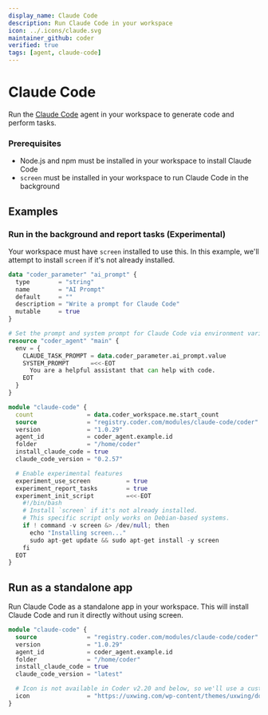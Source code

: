 ```yaml
---
display_name: Claude Code
description: Run Claude Code in your workspace
icon: ../.icons/claude.svg
maintainer_github: coder
verified: true
tags: [agent, claude-code]
---
```


# Claude Code

Run the [Claude Code](https://docs.anthropic.com/en/docs/agents-and-tools/claude-code/overview) agent in your workspace to generate code and perform tasks.

### Prerequisites

- Node.js and npm must be installed in your workspace to install Claude Code
- `screen` must be installed in your workspace to run Claude Code in the background

## Examples

### Run in the background and report tasks (Experimental)
Your workspace must have `screen` installed to use this. In this example, we'll attempt to install `screen` if it's not already installed.

```tf
data "coder_parameter" "ai_prompt" {
  type        = "string"
  name        = "AI Prompt"
  default     = ""
  description = "Write a prompt for Claude Code"
  mutable     = true
}

# Set the prompt and system prompt for Claude Code via environment variables
resource "coder_agent" "main" {
  env = {
    CLAUDE_TASK_PROMPT = data.coder_parameter.ai_prompt.value
    SYSTEM_PROMPT      =<<-EOT
      You are a helpful assistant that can help with code.
    EOT
  }
}

module "claude-code" {
  count               = data.coder_workspace.me.start_count
  source              = "registry.coder.com/modules/claude-code/coder"
  version             = "1.0.29"
  agent_id            = coder_agent.example.id
  folder              = "/home/coder"
  install_claude_code = true
  claude_code_version = "0.2.57"

  # Enable experimental features
  experiment_use_screen          = true
  experiment_report_tasks        = true
  experiment_init_script         =<<-EOT
    #!/bin/bash
    # Install `screen` if it's not already installed.
    # This specific script only works on Debian-based systems.
    if ! command -v screen &> /dev/null; then
      echo "Installing screen..."
      sudo apt-get update && sudo apt-get install -y screen
    fi
  EOT
}
```

## Run as a standalone app

Run Claude Code as a standalone app in your workspace. This will install Claude Code and run it directly without using screen.

```tf
module "claude-code" {
  source              = "registry.coder.com/modules/claude-code/coder"
  version             = "1.0.29"
  agent_id            = coder_agent.example.id
  folder              = "/home/coder"
  install_claude_code = true
  claude_code_version = "latest"

  # Icon is not available in Coder v2.20 and below, so we'll use a custom icon URL
  icon                = "https://uxwing.com/wp-content/themes/uxwing/download/brands-and-social-media/claude-ai-icon.png"
}
```